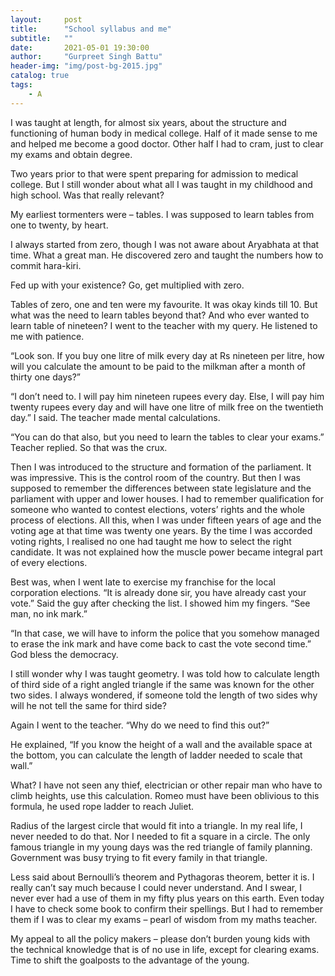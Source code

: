 ```yaml
---
layout:     post
title:      "School syllabus and me"
subtitle:   ""
date:       2021-05-01 19:30:00
author:     "Gurpreet Singh Battu"
header-img: "img/post-bg-2015.jpg"
catalog: true
tags:
    - A
---
```


I was taught at length, for almost six years, about the structure and functioning of human body in medical college. Half of it made sense to me and helped me become a good doctor. Other half I had to cram, just to clear my exams and obtain degree.

Two years prior to that were spent preparing for admission to medical college. But I still wonder about what all I was taught in my childhood and high school. Was that really relevant?

My earliest tormenters were – tables. I was supposed to learn tables from one to twenty, by heart.

I always started from zero, though I was not aware about Aryabhata at that time. What a great man. He discovered zero and taught the numbers how to commit hara-kiri.

Fed up with your existence? Go, get multiplied with zero.

Tables of zero, one and ten were my favourite. It was okay kinds till 10. But what was the need to learn tables beyond that? And who ever wanted to learn table of nineteen? I went to the teacher with my query. He listened to me with patience.

“Look son. If you buy one litre of milk every day at Rs nineteen per litre, how will you calculate the amount to be paid to the milkman after a month of thirty one days?”

“I don’t need to. I will pay him nineteen rupees every day. Else, I will pay him twenty rupees every day and will have one litre of milk free on the twentieth day.” I said. The teacher made mental calculations.

“You can do that also, but you need to learn the tables to clear your exams.” Teacher replied. So that was the crux.

Then I was introduced to the structure and formation of the parliament. It was impressive. This is the control room of the country. But then I was supposed to remember the differences between state legislature and the parliament with upper and lower houses. I had to remember qualification for someone who wanted to contest elections, voters’ rights and the whole process of elections. All this, when I was under fifteen years of age and the voting age at that time was twenty one years. By the time I was accorded voting rights, I realised no one had taught me how to select the right candidate. It was not explained how the muscle power became integral part of every elections.

Best was, when I went late to exercise my franchise for the local corporation elections. “It is already done sir, you have already cast your vote.” Said the guy after checking the list. I showed him my fingers. “See man, no ink mark.”

“In that case, we will have to inform the police that you somehow managed to erase the ink mark and have come back to cast the vote second time.” God bless the democracy.

I still wonder why I was taught geometry. I was told how to calculate length of third side of a right angled triangle if the same was known for the other two sides. I always wondered, if someone told the length of two sides why will he not tell the same for third side?

Again I went to the teacher. “Why do we need to find this out?”

He explained, “If you know the height of a wall and the available space at the bottom, you can calculate the length of ladder needed to scale that wall.”

What? I have not seen any thief, electrician or other repair man who have to climb heights, use this calculation. Romeo must have been oblivious to this formula, he used rope ladder to reach Juliet.

Radius of the largest circle that would fit into a triangle. In my real life, I never needed to do that. Nor I needed to fit a square in a circle. The only famous triangle in my young days was the red triangle of family planning. Government was busy trying to fit every family in that triangle.

Less said about Bernoulli’s theorem and Pythagoras theorem, better it is. I really can’t say much because I could never understand. And I swear, I never ever had a use of them in my fifty plus years on this earth. Even today I have to check some book to confirm their spellings. But I had to remember them if I was to clear my exams – pearl of wisdom from my maths teacher.

My appeal to all the policy makers – please don’t burden young kids with the technical knowledge that is of no use in life, except for clearing exams. Time to shift the goalposts to the advantage of the young.
